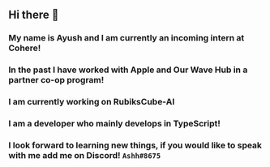## Hi there 👋

###  My name is Ayush and I am currently an incoming intern at Cohere!
###  In the past I have worked with Apple and Our Wave Hub in a partner co-op program!
###  I am currently working on RubiksCube-AI
###  I am a developer who mainly develops in TypeScript!
###  I look forward to learning new things, if you would like to speak with me add me on Discord! `Ashh#8675`

<!--
**LaZeAsh/LaZeAsh** is a ✨ _special_ ✨ repository because its `README.md` (this file) appears on your GitHub profile.

Here are some ideas to get you started:

- 🔭 I’m currently working on ...
- 🌱 I’m currently learning ...
- 👯 I’m looking to collaborate on ...
- 🤔 I’m looking for help with ...
- 💬 Ask me about ...
- 📫 How to reach me: ...
- 😄 Pronouns: ...
- ⚡ Fun fact: ...
-->
